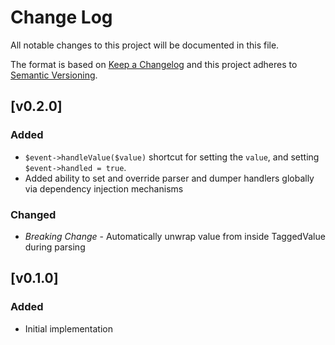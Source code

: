 Change Log
==========

All notable changes to this project will be documented in this file.

The format is based on [Keep a Changelog](https://keepachangelog.com/)
and this project adheres to [Semantic Versioning](https://semver.org).

[v0.2.0]
--------

### Added
- `$event->handleValue($value)` shortcut for setting the `value`, and setting
  `$event->handled = true`.
- Added ability to set and override parser and dumper handlers globally
  via dependency injection mechanisms

### Changed
- *Breaking Change* - Automatically unwrap value from inside TaggedValue during
  parsing


[v0.1.0]
--------

### Added
- Initial implementation
